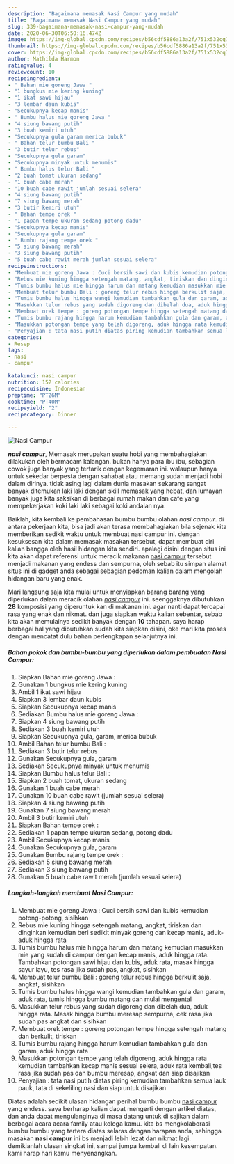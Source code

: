 ```yaml
---
description: "Bagaimana memasak Nasi Campur yang mudah"
title: "Bagaimana memasak Nasi Campur yang mudah"
slug: 339-bagaimana-memasak-nasi-campur-yang-mudah
date: 2020-06-30T06:50:16.474Z
image: https://img-global.cpcdn.com/recipes/b56cdf5886a13a2f/751x532cq70/nasi-campur-foto-resep-utama.jpg
thumbnail: https://img-global.cpcdn.com/recipes/b56cdf5886a13a2f/751x532cq70/nasi-campur-foto-resep-utama.jpg
cover: https://img-global.cpcdn.com/recipes/b56cdf5886a13a2f/751x532cq70/nasi-campur-foto-resep-utama.jpg
author: Mathilda Harmon
ratingvalue: 4
reviewcount: 10
recipeingredient:
- " Bahan mie goreng Jawa "
- "1 bungkus mie kering kuning"
- "1 ikat sawi hijau"
- "3 lembar daun kubis"
- "Secukupnya kecap manis"
- " Bumbu halus mie goreng Jawa "
- "4 siung bawang putih"
- "3 buah kemiri utuh"
- "Secukupnya gula garam merica bubuk"
- " Bahan telur bumbu Bali "
- "3 butir telur rebus"
- "Secukupnya gula garam"
- "Secukupnya minyak untuk menumis"
- " Bumbu halus telur Bali "
- "2 buah tomat ukuran sedang"
- "1 buah cabe merah"
- "10 buah cabe rawit jumlah sesuai selera"
- "4 siung bawang putih"
- "7 siung bawang merah"
- "3 butir kemiri utuh"
- " Bahan tempe orek "
- "1 papan tempe ukuran sedang potong dadu"
- "Secukupnya kecap manis"
- "Secukupnya gula garam"
- " Bumbu rajang tempe orek "
- "5 siung bawang merah"
- "3 siung bawang putih"
- "5 buah cabe rawit merah jumlah sesuai selera"
recipeinstructions:
- "Membuat mie goreng Jawa : Cuci bersih sawi dan kubis kemudian potong-potong, sisihkan"
- "Rebus mie kuning hingga setengah matang, angkat, tiriskan dan dinginkan kemudian beri sedikit minyak goreng dan kecap manis, aduk-aduk hingga rata"
- "Tumis bumbu halus mie hingga harum dan matang kemudian masukkan mie yang sudah di campur dengan kecap manis, aduk hingga rata. Tambahkan potongan sawi hijau dan kubis, aduk rata, masak hingga sayur layu, tes rasa jika sudah pas, angkat, sisihkan"
- "Membuat telur bumbu Bali : goreng telur rebus hingga berkulit saja, angkat, sisihkan"
- "Tumis bumbu halus hingga wangi kemudian tambahkan gula dan garam, aduk rata, tumis hingga bumbu matang dan mulai mengental"
- "Masukkan telur rebus yang sudah digoreng dan dibelah dua, aduk hingga rata. Masak hingga bumbu meresap sempurna, cek rasa jika sudah pas angkat dan sisihkan"
- "Membuat orek tempe : goreng potongan tempe hingga setengah matang dan berkulit, tiriskan"
- "Tumis bumbu rajang hingga harum kemudian tambahkan gula dan garam, aduk hingga rata"
- "Masukkan potongan tempe yang telah digoreng, aduk hingga rata kemudian tambahkan kecap manis sesuai selera, aduk rata kembali,tes rasa jika sudah pas dan bumbu meresap, angkat dan siap disajikan"
- "Penyajian : tata nasi putih diatas piring kemudian tambahkan semua lauk pauk, tata di sekeliling nasi dan siap untuk disajikan"
categories:
- Resep
tags:
- nasi
- campur

katakunci: nasi campur 
nutrition: 152 calories
recipecuisine: Indonesian
preptime: "PT26M"
cooktime: "PT40M"
recipeyield: "2"
recipecategory: Dinner

---
```



![Nasi Campur](https://img-global.cpcdn.com/recipes/b56cdf5886a13a2f/751x532cq70/nasi-campur-foto-resep-utama.jpg)

<b><i>nasi campur</i></b>, Memasak merupakan suatu hobi yang membahagiakan dilakukan oleh bermacam kalangan. bukan hanya para ibu ibu, sebagian cowok juga banyak yang tertarik dengan kegemaran ini. walaupun hanya untuk sekedar berpesta dengan sahabat atau memang sudah menjadi hobi dalam dirinya. tidak asing lagi dalam dunia masakan sekarang sangat banyak ditemukan laki laki dengan skill memasak yang hebat, dan lumayan banyak juga kita saksikan di berbagai rumah makan dan cafe yang mempekerjakan koki laki laki sebagai koki andalan nya.



Baiklah, kita kembali ke pembahasan bumbu bumbu olahan <i>nasi campur</i>. di antara pekerjaan kita, bisa jadi akan terasa membahagiakan bila sejenak kita memberikan sedikit waktu untuk membuat nasi campur ini. dengan kesuksesan kita dalam memasak masakan tersebut, dapat membuat diri kalian bangga oleh hasil hidangan kita sendiri. apalagi disini dengan situs ini kita akan dapat referensi untuk meracik makanan <u>nasi campur</u> tersebut menjadi makanan yang endess dan sempurna, oleh sebab itu simpan alamat situs ini di gadget anda sebagai sebagian pedoman kalian dalam mengolah hidangan baru yang enak.


Mari langsung saja kita mulai untuk menyiapkan barang barang yang diperlukan dalam meracik olahan <u><i>nasi campur</i></u> ini. seenggaknya dibutuhkan <b>28</b> komposisi yang diperuntuk kan di makanan ini. agar nanti dapat tercapai rasa yang enak dan nikmat. dan juga siapkan waktu kalian sebentar, sebab kita akan memulainya sedikit banyak dengan <b>10</b> tahapan. saya harap berbagai hal yang dibutuhkan sudah kita siapkan disini, oke mari kita proses dengan mencatat dulu bahan perlengkapan selanjutnya ini.

<!--inarticleads1-->

##### Bahan pokok dan bumbu-bumbu yang diperlukan dalam pembuatan Nasi Campur:

1. Siapkan  Bahan mie goreng Jawa :
1. Gunakan 1 bungkus mie kering kuning
1. Ambil 1 ikat sawi hijau
1. Siapkan 3 lembar daun kubis
1. Siapkan Secukupnya kecap manis
1. Sediakan  Bumbu halus mie goreng Jawa :
1. Siapkan 4 siung bawang putih
1. Sediakan 3 buah kemiri utuh
1. Siapkan Secukupnya gula, garam, merica bubuk
1. Ambil  Bahan telur bumbu Bali :
1. Sediakan 3 butir telur rebus
1. Gunakan Secukupnya gula, garam
1. Sediakan Secukupnya minyak untuk menumis
1. Siapkan  Bumbu halus telur Bali :
1. Siapkan 2 buah tomat, ukuran sedang
1. Gunakan 1 buah cabe merah
1. Gunakan 10 buah cabe rawit (jumlah sesuai selera)
1. Siapkan 4 siung bawang putih
1. Gunakan 7 siung bawang merah
1. Ambil 3 butir kemiri utuh
1. Siapkan  Bahan tempe orek :
1. Sediakan 1 papan tempe ukuran sedang, potong dadu
1. Ambil Secukupnya kecap manis
1. Gunakan Secukupnya gula, garam
1. Gunakan  Bumbu rajang tempe orek :
1. Sediakan 5 siung bawang merah
1. Sediakan 3 siung bawang putih
1. Gunakan 5 buah cabe rawit merah (jumlah sesuai selera)




<!--inarticleads2-->

##### Langkah-langkah membuat Nasi Campur:

1. Membuat mie goreng Jawa : Cuci bersih sawi dan kubis kemudian potong-potong, sisihkan
1. Rebus mie kuning hingga setengah matang, angkat, tiriskan dan dinginkan kemudian beri sedikit minyak goreng dan kecap manis, aduk-aduk hingga rata
1. Tumis bumbu halus mie hingga harum dan matang kemudian masukkan mie yang sudah di campur dengan kecap manis, aduk hingga rata. Tambahkan potongan sawi hijau dan kubis, aduk rata, masak hingga sayur layu, tes rasa jika sudah pas, angkat, sisihkan
1. Membuat telur bumbu Bali : goreng telur rebus hingga berkulit saja, angkat, sisihkan
1. Tumis bumbu halus hingga wangi kemudian tambahkan gula dan garam, aduk rata, tumis hingga bumbu matang dan mulai mengental
1. Masukkan telur rebus yang sudah digoreng dan dibelah dua, aduk hingga rata. Masak hingga bumbu meresap sempurna, cek rasa jika sudah pas angkat dan sisihkan
1. Membuat orek tempe : goreng potongan tempe hingga setengah matang dan berkulit, tiriskan
1. Tumis bumbu rajang hingga harum kemudian tambahkan gula dan garam, aduk hingga rata
1. Masukkan potongan tempe yang telah digoreng, aduk hingga rata kemudian tambahkan kecap manis sesuai selera, aduk rata kembali,tes rasa jika sudah pas dan bumbu meresap, angkat dan siap disajikan
1. Penyajian : tata nasi putih diatas piring kemudian tambahkan semua lauk pauk, tata di sekeliling nasi dan siap untuk disajikan




Diatas adalah sedikit ulasan hidangan perihal bumbu bumbu <u>nasi campur</u> yang endess. saya berharap kalian dapat mengerti dengan artikel diatas, dan anda dapat mengulanginya di masa datang untuk di sajikan dalam berbagai acara acara family atau kolega kamu. kita bs mengkolaborasi bumbu bumbu yang tertera diatas selaras dengan harapan anda, sehingga masakan <b>nasi campur</b> ini bs menjadi lebih lezat dan nikmat lagi. demikianlah ulasan singkat ini, sampai jumpa kembali di lain kesempatan. kami harap hari kamu menyenangkan.
